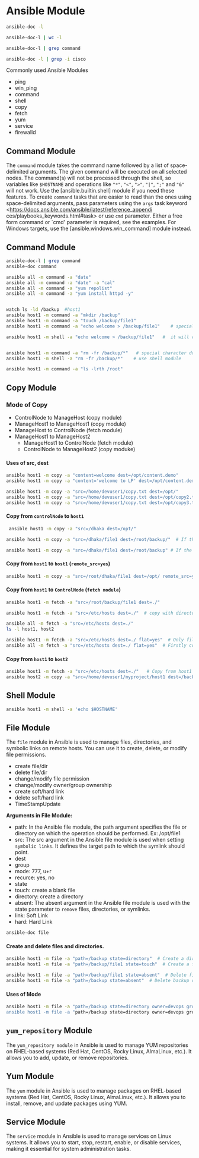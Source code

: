 # Ansible Module 

```bash
ansible-doc -l

ansible-doc-l | wc -l

ansible-doc-l | grep command

ansible-doc -l | grep -i cisco
```

Commonly used Ansible Modules 
- ping
- win_ping
- command
- shell
- copy
- fetch
- yum
- service
- firewalld


## Command Module 
The `command` module takes the command name followed by a list of space-delimited arguments. The given command will be executed on all selected nodes. The command(s) will not be processed through 
the shell, so variables like `$HOSTNAME` and operations like `"*"`, `"<"`, `">"`, `"|"`, `";"` and `"&"` will not work. Use the [ansible.builtin.shell] module if you need these features. To create `command` 
tasks that are easier to read than the ones using space-delimited arguments, pass parameters using the `args` task keyword <https://docs.ansible.com/ansible/latest/reference_appendi ces/playbooks_keywords.html#task> or use `cmd` parameter. 
Either a free form command or `cmd' parameter is required, see the examples. For Windows targets, use the [ansible.windows.win_command] module instead.

## Command Module 
 
```bash
ansible-doc-l | grep command
ansible-doc command

ansible all -m command -a "date"
ansible all -m command -a "date" -a "cal"
ansible all -m command -a "yum repolist"
ansible all -m command -a "yum install httpd -y"


watch ls -ld /backup  #host1
ansible host1 -m command -a "mkdir /backup"
ansible host1 -m command -a "touch /backup/file1"
ansible host1 -m command -a "echo welcome > /backup/file1"    # special character doesn't work

ansible host1 -m shell -a "echo welcome > /backup/file1"   #  it will work


ansible host1 -m command -a "rm -fr /backup/*"   # special character doesn't work
ansible host1 -m shell -a "rm -fr /backup/*"    # use shell module 

ansible host1 -m command -a "ls -lrth /root" 
```


##  Copy Module 

### Mode of Copy   
- ControlNode to ManageHost (copy module)
- ManageHost1 to ManageHost1  (copy module)    
- ManageHost to ControlNode (fetch module)
- ManageHost1 to ManageHost2
  - ManageHost1 to ControlNode (fetch module)
  - ControlNode to ManageHost2 (copy moduke)


#### Uses of src, dest

```bash
ansible host1 -m copy -a "content=welcome dest=/opt/content.demo"
ansible host1 -m copy -a "content='welcome to LP' dest=/opt/content.demo"

ansible host1 -m copy -a "src=/home/devuser1/copy.txt dest=/opt/"
ansible host1 -m copy -a "src=/home/devuser1/copy.txt dest=/opt/copy2.txt"
ansible host1 -m copy -a "src=/home/devuser1/copy.txt dest=/opt/copy3.txt owner=devops group=wheel mode=666"
```

#### Copy from `controlNode` to `host1`

```bash
 ansible host1 -m copy -a "src=/dhaka dest=/opt/"

ansible host1 -m copy -a "src=/dhaka/file1 dest=/root/backup/"  # If the backup directory does not exist, it will be created.

ansible host1 -m copy -a "src=/dhaka/file1 dest=/root/backup" # If the backup directory does not exist, file1 will be saved as a backup.
```

#### Copy from `host1` to `host1` (`remote_src=yes`)

```bash
ansible host1 -m copy -a "src=/root/dhaka/file1 dest=/opt/ remote_src=yes"
```

#### Copy from `host1` to `ControlNode` (`fetch module`)

```bash
ansible host1 -m fetch -a "src=/root/backup/file1 dest=./"

ansible host1 -m fetch -a "src=/etc/hosts dest=./"  # copy with directory structure

ansible all -m fetch -a "src=/etc/hosts dest=./"
ls -l host1, host2

ansible host1 -m fetch -a "src=/etc/hosts dest=./ flat=yes"  # Only file will be copy.
ansible all -m fetch -a "src=/etc/hosts dest=./ flat=yes"  # Firstly copy from host1, the overwrite by host2.
```

#### Copy from `host1` to `host2`

```bash
ansible host1 -m fetch -a "src=/etc/hosts dest=./"   # Copy from host1 to ControlNode
ansible host2 -m copy -a "src=/home/devuser1/myproject/host1 dest=/backup/"  # Copy from ControlNode to host2
``` 

## Shell Module

```bash
ansible host1 -m shell -a 'echo $HOSTNAME'
```

## File Module 

The `file` module in Ansible is used to manage files, directories, and symbolic links on remote hosts. You can use it to create, delete, or modify file permissions.

- create file/dir
- delete file/dir
- change/modify file permission
- change/modify owner/group ownership
- create soft/hard link
- delete soft/hard link
- TimeStampUpdate

**Arguments in File Module:** 
- path: In the Ansible file module, the path argument specifies the file or directory on which the operation should be performed. Ex: /opt/file1
- src: The src argument in the Ansible file module is used when setting `symbolic links`. It defines the target path to which the symlink should point.
- dest
- group
- mode: 777, u+r
- recurce: yes, no
- state
 - touch: create a blank file
 - directory: create a directory
 - absent: The absent argument in the Ansible file module is used with the state parameter to `remove` files, directories, or symlinks.
 - link: Soft Link
 - hard: Hard Link 

```bash
ansible-doc file
```

#### Create and delete files and directories.

```bash
ansible host1 -m file -a "path=/backup state=directory"  # Create a directory /backup
ansible host1 -m file -a "path=/backup/file1 state=touch"  # Create a file under /backup directory

ansible host1 -m file -a "path=/backup/file1 state=absent"  # Delete file1
ansible host1 -m file -a "path=/backup state=absent"  # Delete backup directory
```

#### Uses of Mode

```bash
ansible host1 -m file -a "path=/backup state=directory owner=devops group=wheel mode=666
ansible host1 -m file -a "path=/backup state=directory owner=devops group=wheel mode=u+rw"
```


## `yum_repository` Module

The `yum_repository module` in Ansible is used to manage YUM repositories on RHEL-based systems (Red Hat, CentOS, Rocky Linux, AlmaLinux, etc.). It allows you to add, update, or remove repositories.

## Yum Module
The `yum` module in Ansible is used to manage packages on RHEL-based systems (Red Hat, CentOS, Rocky Linux, AlmaLinux, etc.). It allows you to install, remove, and update packages using YUM.

## Service Module

The `service` module in Ansible is used to manage services on Linux systems. It allows you to start, stop, restart, enable, or disable services, making it essential for system administration tasks.
